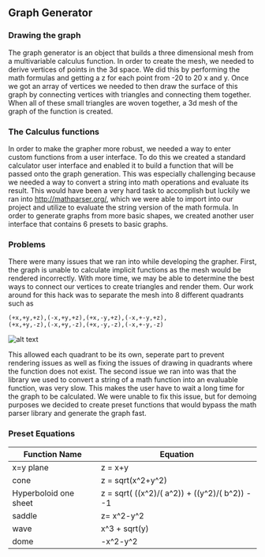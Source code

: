 ## Graph Generator
### Drawing the graph
The graph generator is an object that builds a three dimensional mesh from a multivariable calculus function. In order to create the mesh, we needed to derive vertices of points in the 3d space. We did this by performing the math formulas and getting a z for each point from -20 to 20 x and y. Once we got an array of vertices we needed to then draw the surface of this graph by connecting vertices with triangles and connecting them together. When all of these small triangles are woven together, a 3d mesh of the graph of the function is created. 

### The Calculus functions
In order to make the grapher more robust, we needed a way to enter custom functions from a user interface. To do this we created a standard calculator user interface and enabled it to build a function that will be passed onto the graph generation. This was especially challenging because we needed a way to convert a string into math operations and evaluate its result. This would have been a very hard task to accomplish but luckily we ran into http://mathparser.org/, which we were able to import into our project and utilize to evaluate the string version of the math formula. In order to generate graphs from more basic shapes, we created another user interface that contains 6 presets to basic graphs.

### Problems
There were many issues that we ran into while developing the grapher. First, the graph is unable to calculate implicit functions as the mesh would be rendered incorrectly. With more time, we may be able to determine the best ways to connect our vertices to create triangles and render them. Our work around for this hack was to separate the mesh into 8 different quadrants such as

```
(+x,+y,+z),(-x,+y,+z),(+x,-y,+z),(-x,+-y,+z),
(+x,+y,-z),(-x,+y,-z),(+x,-y,-z),(-x,+-y,-z)
```

![alt text](https://upload.wikimedia.org/wikipedia/commons/thumb/6/60/Octant_numbers.svg/220px-Octant_numbers.svg.png)

This allowed each quadrant to be its own, seperate part to prevent rendering issues as well as fixing the issues of drawing in quadrants where the function does not exist. The second issue we ran into was that the library we used to convert a string of a math function into an evaluable function, was very slow. This makes the user have to wait a long time for the graph to be calculated. We were unable to fix this issue, but for demoing purposes we decided to create preset functions that would bypass the math parser library and generate the graph fast.

### Preset Equations

| Function Name | Equation |
| --- | --- |
| x=y plane | z = x+y |
| cone | z = sqrt(x^2+y^2)|
|Hyperboloid one sheet | z = sqrt( ((x^2)/( a^2)) + ((y^2)/( b^2)) - -1|
|saddle | z= x^2-y^2 |
|wave | x^3 + sqrt(y) |
|dome | -x^2-y^2 |
